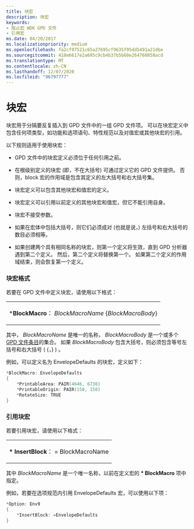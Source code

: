 ```yaml
---
title: 块宏
description: 块宏
keywords:
- 阻止宏 WDK GPD 文件
- 引用宏
ms.date: 04/20/2017
ms.localizationpriority: medium
ms.openlocfilehash: fa2cf97521c65a27695cf9635f95dd5491a21dbe
ms.sourcegitcommit: 418e6617e2a695c9cb4b37b5b60e264760858acd
ms.translationtype: MT
ms.contentlocale: zh-CN
ms.lasthandoff: 12/07/2020
ms.locfileid: "96797777"
---
```

# <a name="block-macros"></a>块宏





块宏用于分隔要反复插入到 GPD 文件中的一组 GPD 文件项。 可以在块宏定义中包含任何项类型，如功能和选项语句、特性规范以及对值宏或其他块宏的引用。

以下规则适用于使用块宏：

-   GPD 文件中的块宏定义必须位于任何引用之前。

-   在根级别定义的块宏 (即，不在大括号) 可通过定义它的 GPD 文件提供。 否则，block 宏的作用域是包含其定义的左大括号和右大括号集。

-   块宏定义可以包含其他块宏和值宏的定义。

-   块宏定义可以引用以前定义的其他块宏和值宏，但它不能引用自身。

-   块宏不接受参数。

-   如果在宏体中包括大括号，则它们必须成对 (也就是说，) 左括号和右大括号的数目必须相等。

-   如果创建两个具有相同名称的块宏，则第一个定义将生效，直到 GPD 分析器遇到第二个定义。 然后，第二个定义将替换第一个。 如果第二个定义的作用域结束，则会恢复第一个定义。

### <a name="block-macro-format"></a>块宏格式

若要在 GPD 文件中定义块宏，请使用以下格式：

<table>
<colgroup>
<col width="100%" />
</colgroup>
<tbody>
<tr class="odd">
<td><p>*<strong>BlockMacro</strong>： <em>BlockMacroName</em> {<em>BlockMacroBody</em>}</p></td>
</tr>
</tbody>
</table>

 

其中， *BlockMacroName* 是唯一的名称， *BlockMacroBody* 是一个或多个 [GPD 文件条目](gpd-file-entries.md)的集合。 如果 *BlockMacroBody* 包含大括号，则必须包含等号左括号和右大括号 ( {，} ) 。

例如，可以定义名为 EnvelopeDefaults 的块宏，定义如下：

```cpp
*BlockMacro: EnvelopeDefaults
{
    *PrintableArea: PAIR(4646, 6738)
    *PrintableOrigin: PAIR(150, 150)
    *RotateSize: TRUE
}
```

### <a name="referencing-block-macros"></a>引用块宏

若要引用块宏，请使用以下格式：

<table>
<colgroup>
<col width="100%" />
</colgroup>
<tbody>
<tr class="odd">
<td><p><strong>* InsertBlock</strong>： = BlockMacroName</p></td>
</tr>
</tbody>
</table>

 

其中 *BlockMacroName* 是一个唯一名称，以前在定义宏的 **\* BlockMacro** 项中指定。

例如，若要在选项规范内引用 EnvelopeDefaults 宏，可以使用以下项：

```cpp
*Option: Env9
{
    *InsertBlock: =EnvelopeDefaults
}
```

 

 




